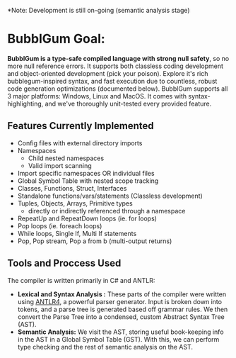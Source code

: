 *Note: Development is still on-going (semantic analysis stage)

# BubblGum Goal:
**BubblGum is a type-safe compiled language with strong null safety**, so no more null reference errors. It supports both classless coding development and object-oriented development (pick your poison). Explore it's rich bubblegum-inspired syntax, and fast execution due to countless, robust code generation optimizations (documented below). BubblGum supports all 3 major platforms: Windows, Linux and MacOS. It comes with syntax-highlighting, and we've thoroughly unit-tested every provided feature.
 
## Features Currently Implemented
- Config files with external directory imports
- Namespaces
   - Child nested namespaces
   - Valid import scanning
- Import specific namespaces OR individual files
- Global Symbol Table with nested scope tracking
- Classes, Functions, Struct, Interfaces
- Standalone functions/vars/statements (Classless development)
- Tuples, Objects, Arrays, Primitive types
    - directly or indirectly referenced through a namespace
- RepeatUp and RepeatDown loops (ie. for loops)
- Pop loops (ie. foreach loops)
- While loops, Single If, Multi If statements
- Pop, Pop stream, Pop a from b (multi-output returns)

## Tools and Proccess Used
The compiler is written primarily in C# and ANTLR:
- **Lexical and Syntax Analysis :** These parts of the compiler were written using [ANTLR4](https://github.com/antlr/antlr4), a powerful parser generator. Input is broken down into tokens, and a parse tree is generated based off grammar rules. We then convert the Parse Tree into a condensed, custom Abstract Syntax Tree (AST).
- **Semantic Analysis:** We visit the AST, storing useful book-keeping info in the AST in a Global Symbol Table (GST). With this, we can perform type checking and the rest of semantic analysis on the AST.
